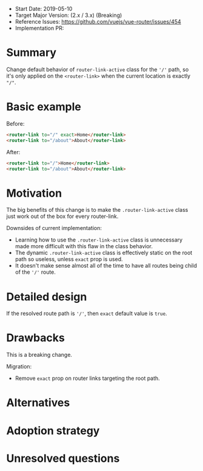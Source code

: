- Start Date: 2019-05-10
- Target Major Version: (2.x / 3.x) (Breaking)
- Reference Issues: https://github.com/vuejs/vue-router/issues/454
- Implementation PR:

# Summary

Change default behavior of `router-link-active` class for the `'/'` path, so it's only applied on the `<router-link>` when the current location is exactly `"/"`.

# Basic example

Before:

```html
<router-link to="/" exact>Home</router-link>
<router-link to="/about">About</router-link>
```

After:

```html
<router-link to="/">Home</router-link>
<router-link to="/about">About</router-link>
```

# Motivation

The big benefits of this change is to make the `.router-link-active` class just work out of the box for every router-link.

Downsides of current implementation:

- Learning how to use the `.router-link-active` class is unnecessary made more difficult with this flaw in the class behavior.
- The dynamic `.router-link-active` class is effectively static on the root path so useless, unless `exact` prop is used.
- It doesn't make sense almost all of the time to have all routes being child of the `'/'` route.

# Detailed design

If the resolved route path is `'/'`, then `exact` default value is `true`.

# Drawbacks

This is a breaking change.

Migration:
- Remove `exact` prop on router links targeting the root path.

# Alternatives

# Adoption strategy

# Unresolved questions

